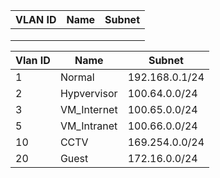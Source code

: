 

| VLAN ID | Name | Subnet |
| ------- | ---- | ------ |
|         |      |        |
|         |      |        |
|         |      |        |

| Vlan ID | Name        | Subnet         |
| ------- | ----------- | -------------- |
| 1       | Normal      | 192.168.0.1/24 |
| 2       | Hypvervisor | 100.64.0.0/24  |
| 3       | VM_Internet | 100.65.0.0/24  |
| 5       | VM_Intranet | 100.66.0.0/24  |
| 10      | CCTV        | 169.254.0.0/24 |
| 20      | Guest       | 172.16.0.0/24  |
